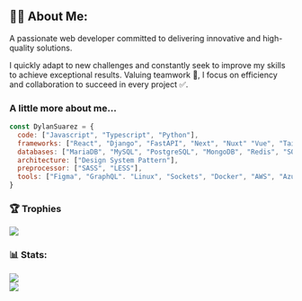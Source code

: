 ## 👨‍💻 About Me:
A passionate web developer committed to delivering innovative and high-quality solutions.

I quickly adapt to new challenges and constantly seek to improve my skills to achieve exceptional results.
Valuing teamwork 🤝, I focus on efficiency and collaboration to succeed in every project ✅.

### A little more about me...
```javascript
const DylanSuarez = {
  code: ["Javascript", "Typescript", "Python"],
  frameworks: ["React", "Django", "FastAPI", "Next", "Nuxt" "Vue", "Tailwind", "Bootstrap"],
  databases: ["MariaDB", "MySQL", "PostgreSQL", "MongoDB", "Redis", "SQlite"],
  architecture: ["Design System Pattern"],
  preprocessor: ["SASS", "LESS"],
  tools: ["Figma", "GraphQL". "Linux", "Sockets", "Docker", "AWS", "Azure"]
}
```

### 🏆 Trophies
![](https://github-profile-trophy.vercel.app/?username=dyessucr&theme=discord&no-frame=true&no-bg=true&margin-w=4)

### 📊 Stats:
<!-- ![](https://github-readme-stats.vercel.app/api?username=dyessucr&theme=react&hide_border=true&include_all_commits=false&count_private=false)<br/> -->
![](https://github-readme-streak-stats.herokuapp.com/?user=dyessucr&theme=react&hide_border=true)<br/>
![](https://github-readme-stats-sigma-five.vercel.app/api/top-langs/?username=dyessucr&theme=react&hide_border=true&include_all_commits=false&count_private=false&layout=compact)
